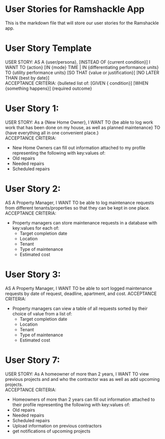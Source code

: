 # User Stories for Ramshackle App  
This is the markdown file that will store our user stories for the Ramshackle app.  
# User Story Template  
 USER STORY: AS A {user/persona}, [INSTEAD OF {current condition}] I WANT TO {action} [IN {mode} TIME | IN {differentiating performance units} TO {utility performance units} [SO THAT {value or justification}] [NO LATER THAN {best by date}]  
ACCEPTANCE CRITERIA: {bulleted list of:  [GIVEN { condition}] [WHEN {something happens}] {required outcome}  
# User Story 1:  
USER STORY: As a {New Home Owner}, I WANT TO {be able to log work work that has been done on my house, as well as planned maintenance} TO {have everything all in one convenient place.}  
ACCEPTANCE CRITERIA:  
* New Home Owners can fill out information attached to my profile representing the following with key:values of:  
 * Old repairs  
 * Needed repairs
 * Scheduled repairs

# User Story 2:
AS A Property Manager, I WANT TO be able to log maintenance requests from different tenants/properties so that they can be kept in one place.
ACCEPTANCE CRITERIA:
* Property managers can store maintenance requests in a database with key:values for each of:
    * Target completion date
    * Location
    * Tenant
    * Type of maintenance
    * Estimated cost

# User Story 3:
AS A Property Manager, I WANT TO be able to sort logged maintenance requests by date of request, deadline, apartment, and cost.
ACCEPTANCE CRITERIA:
* Property managers can view a table of all requests sorted by their choice of value from a list of: 
    * Target completion date
    * Location
    * Tenant
    * Type of maintenance
    * Estimated cost

# User Story 7:  
USER STORY: As A homeowner of more than 2 years, I WANT TO view previous projects and and who the contractor was as well as add upcoming projects.  
ACCEPTANCE CRITERIA:  
* Homeowners of more than 2 years can fill out information attached to their profile representing the following with key:values of:  
 * Old repairs  
 * Needed repairs
 * Scheduled repairs
 * Upload information on previous contractors
 * get notifications of upcoming projects
